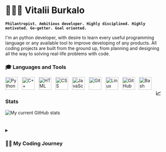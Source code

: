 # 👱🏼‍♂️ Vitalii Burkalo

**`Philantropist. Ambitious developer. Highly disciplined. Highly motivated. Go-getter. Goal oriented.`**

I'm an python developer, with desire to learn every useful programming language or any available tool to improve developing of any products. All coding projects are built from the ground up, from planning and designing all the way to solving real-life problems with code.

### 🎓 Languages and Tools

<img align="left" alt="Python" width="40px" style="padding-right:10px;" src="https://cdn.jsdelivr.net/gh/devicons/devicon/icons/python/python-plain.svg" />
<img align="left" alt="C++" width="40px" style="padding-right:10px;" src="https://cdn.jsdelivr.net/gh/devicons/devicon/icons/cplusplus/cplusplus-line.svg" />
<img align="left" alt="HTML" width="40px" style="padding-right:10px;" src="https://cdn.jsdelivr.net/gh/devicons/devicon/icons/html5/html5-plain.svg" />
<img align="left" alt="CSS" width="40px" style="padding-right:10px;" src="https://cdn.jsdelivr.net/gh/devicons/devicon/icons/css3/css3-plain.svg" />
<img align="left" alt="JavaScript" width="40px" style="padding-right:10px;" src="https://cdn.jsdelivr.net/gh/devicons/devicon/icons/javascript/javascript-plain.svg" />
<img align="left" alt="Git" width="40px" style="padding-right:10px;" src="https://cdn.jsdelivr.net/gh/devicons/devicon/icons/git/git-original.svg" />
<img align="left" alt="Linux" width="40px" style="padding-right:10px;" src="https://cdn.jsdelivr.net/gh/devicons/devicon/icons/linux/linux-original.svg" />
<img align="left" alt="GitHub" width="40px" style="padding-right:10px;" src="https://cdn.jsdelivr.net/gh/devicons/devicon/icons/github/github-original.svg" />
<img align="left" alt="Bash" width="40px" style="padding-right:10px;" src="https://cdn.jsdelivr.net/gh/devicons/devicon/icons/bash/bash-original.svg" />
<br />


### 📈 Stats


![My current GitHub stats](https://github-readme-stats.vercel.app/api?username=vburkalo&show_icons=true&theme=neon)

<!-- ![GitHub Streak](https://streak-stats.demolab.com?user=vburkalo&theme=neon&border_radius=4.5) -->

#

<details>
 <summary><h3>👨‍💻 My Coding Journey</h3></summary>
   **`Mate Academy courses (Higher Education)`**
   I studied the following programming languages:
   Python, C++(on my own), HTML, CSS, Javascript.
   I learnt everything about python and different languages and frameworks also mastered OOP.
 
   To be continued...
